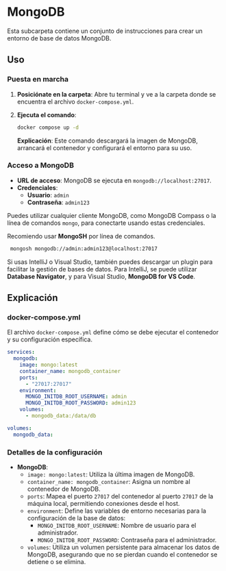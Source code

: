 # MongoDB

Esta subcarpeta contiene un conjunto de instrucciones para crear un entorno de base de datos MongoDB.

## Uso

### Puesta en marcha

1. **Posiciónate en la carpeta**: Abre tu terminal y ve a la carpeta donde se encuentra el archivo `docker-compose.yml`.

2. **Ejecuta el comando**:

   ```bash
   docker compose up -d
   ```

   **Explicación**: Este comando descargará la imagen de MongoDB, arrancará el contenedor y configurará el entorno para su uso.

### Acceso a MongoDB

- **URL de acceso**: MongoDB se ejecuta en `mongodb://localhost:27017`.
- **Credenciales**:
  - **Usuario**: `admin`
  - **Contraseña**: `admin123`
  
Puedes utilizar cualquier cliente MongoDB, como MongoDB Compass o la línea de comandos `mongo`, para conectarte usando estas credenciales.

Recomiendo usar **MongoSH** por línea de comandos.

  ```bash
   mongosh mongodb://admin:admin123@localhost:27017
   ```

Si usas IntelliJ o Visual Studio, también puedes descargar un plugin para facilitar la gestión de bases de datos. Para IntelliJ, se puede utilizar **Database Navigator**, y para Visual Studio, **MongoDB for VS Code**.

## Explicación

### docker-compose.yml

El archivo `docker-compose.yml` define cómo se debe ejecutar el contenedor y su configuración específica.

```yaml
services:
  mongodb:
    image: mongo:latest
    container_name: mongodb_container
    ports:
      - "27017:27017"
    environment:
      MONGO_INITDB_ROOT_USERNAME: admin
      MONGO_INITDB_ROOT_PASSWORD: admin123
    volumes:
      - mongodb_data:/data/db

volumes:
  mongodb_data:
```

### Detalles de la configuración

- **MongoDB**:
  - `image: mongo:latest`: Utiliza la última imagen de MongoDB.
  - `container_name: mongodb_container`: Asigna un nombre al contenedor de MongoDB.
  - `ports`: Mapea el puerto `27017` del contenedor al puerto `27017` de la máquina local, permitiendo conexiones desde el host.
  - `environment`: Define las variables de entorno necesarias para la configuración de la base de datos:
    - `MONGO_INITDB_ROOT_USERNAME`: Nombre de usuario para el administrador.
    - `MONGO_INITDB_ROOT_PASSWORD`: Contraseña para el administrador.
  - `volumes`: Utiliza un volumen persistente para almacenar los datos de MongoDB, asegurando que no se pierdan cuando el contenedor se detiene o se elimina.